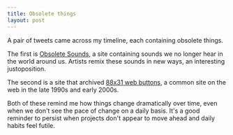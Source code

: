 ```yaml
---
title: Obsolete things
layout: post
---
```


A pair of tweets came across my timeline, each containing obsolete things.

The first is [Obsolete Sounds](https://citiesandmemory.com/obsolete-sounds/), a site containing sounds we no longer hear in the world around us. Artists remix these sounds in new ways, an interesting justoposition.

The second is a site that archived [88x31 web buttons](https://anlucas.neocities.org/88x31Buttons.html), a common site on the web in the late 1990s and early 2000s.

Both of these remind me how things change dramatically over time, even when we don't see the pace of change on a daily basis. It's a good reminder to persist when projects don't appear to move ahead and daily habits feel futile.